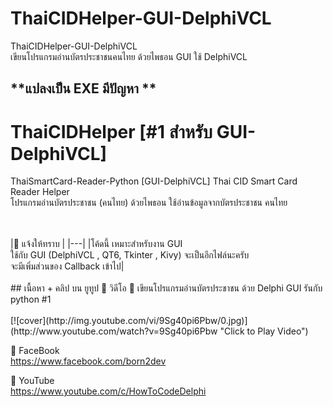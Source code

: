 # ThaiCIDHelper-GUI-DelphiVCL
ThaiCIDHelper-GUI-DelphiVCL <br>
เขียนโปรแกรมอ่านบัตรประชาชนคนไทย ด้วยไพธอน GUI ใช้ DelphiVCL<br>
## **แปลงเป็น EXE มีปัญหา **

# ThaiCIDHelper [#1 สำหรับ GUI-DelphiVCL]
ThaiSmartCard-Reader-Python [GUI-DelphiVCL]
Thai CID Smart Card Reader Helper <br> 
โปรแกรมอ่านบัตรประชาชน (คนไทย) ด้วยไพธอน
ใช้อ่านข้อมูลจากบัตรประชาชน คนไทย

<br> 
<br> 
|📌 แจ้งให้ทราบ |
|---|
|โค้ดนี้ เหมาะสำหรับงาน GUI<br>ใช้กับ GUI (DelphiVCL , QT6, Tkinter , Kivy) จะเป็นอีกไฟล์นะครับ<br>จะมีเพิ่มส่วนของ Callback เข้าไป|


<br> 
<br> 
## เนื้อหา + คลิป บน ยูทูป
🔷 วิดีโอ
📌 เขียนโปรแกรมอ่านบัตรประชาชน ด้วย Delphi GUI รันกับ python #1 <br>
<br> 
[![cover](http://img.youtube.com/vi/9Sg40pi6Pbw/0.jpg)](http://www.youtube.com/watch?v=9Sg40pi6Pbw "Click to Play Video")


🔷 FaceBook  \
https://www.facebook.com/born2dev

🔷 YouTube  \
https://www.youtube.com/c/HowToCodeDelphi

